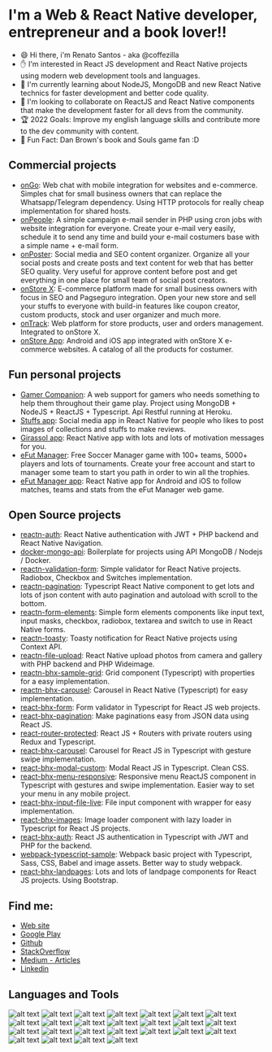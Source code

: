 # I'm a Web & React Native developer, entrepreneur and a book lover!!

- 😄 Hi there, i'm Renato Santos - aka @coffezilla
- ✋ I'm interested in React JS development and React Native projects using modern web development tools and languages.
- 📓 I'm currently learning about NodeJS, MongoDB and new React Native technics for faster development and better code quality.
- 🤝 I'm looking to collaborate on ReactJS and React Native components that make the development faster for all devs from the community.
- 🏆 2022 Goals: Improve my english language skills and contribute more to the dev community with content.
- 🌟 Fun Fact: Dan Brown's book and Souls game fan :D

## Commercial projects

- [onGo](https://www.bhxsites.com.br/atendimento-para-site): Web chat with mobile integration for websites and e-commerce. Simples chat for small business owners that can replace the Whatsapp/Telegram dependency. Using HTTP protocols for really cheap implementation for shared hosts.
- [onPeople](https://www.bhxsites.com.br/sistema-disparo-de-email): A simple campaign e-mail sender in PHP using cron jobs with website integration for everyone. Create your e-mail very easily, schedule it to send any time and build your e-mail costumers base with a simple name + e-mail form.
- [onPoster](https://www.bhxsites.com.br/organizador-posts-social-media): Social media and SEO content organizer. Organize all your social posts and create posts and text content for web that has better SEO quality. Very useful for approve content before post and get everything in one place for small team of social post creators.
- [onStore X](https://www.bhxsites.com.br/criar-loja-virtual-bh): E-commerce platform made for small business owners with focus in SEO and Pagseguro integration. Open your new store and sell your stuffs to everyone with build-in features like coupon creator, custom products, stock and user organizer and much more.
- [onTrack](https://www.bhxsites.com.br/gerenciamento-de-produtos): Web platform for store products, user and orders management. Integrated to onStore X.
- [onStore App](https://www.bhxsites.com.br/aplicativo-de-venda): Android and iOS app integrated with onStore X e-commerce websites. A catalog of all the products for costumer.

## Fun personal projects
- [Gamer Companion](https://gamer-companion.bhxsites.com.br/): A web support for gamers who needs something to help them throughout their game play. Project using MongoDB + NodeJS + ReactJS + Typescript. Api Restful running at Heroku.
- [Stuffs app](https://play.google.com/store/apps/details?id=stuffs.bhxsites.com): Social media app in React Native for people who likes to post images of collections and stuffs to make reviews.
- [Girassol app](https://play.google.com/store/apps/details?id=girassol.bhxsites.com): React Native app with lots and lots of motivation messages for you.
- [eFut Manager](https://efm.bhxsites.com.br/landpage): Free Soccer Manager game with 100+ teams, 5000+ players and lots of tournaments. Create your free account and start to manager some team to start you path in order to win all the trophies.
- [eFut Manager app](https://play.google.com/store/apps/details?id=efutmanagerv.com): React Native app for Android and iOS to follow matches, teams and stats from the eFut Manager web game.

## Open Source projects

- [reactn-auth](https://github.com/coffezilla/reactn-auth): React Native authentication with JWT + PHP backend and React Native Navigation.
- [docker-mongo-api](https://github.com/coffezilla/docker-mongo-api): Boilerplate for projects using API MongoDB / Nodejs / Docker.
- [reactn-validation-form](https://github.com/coffezilla/reactn-validation-form): Simple validator for React Native projects. Radiobox, Checkbox and Switches implementation.
- [reactn-pagination](https://github.com/coffezilla/reactn-pagination): Typescript React Native component to get lots and lots of json content with auto pagination and autoload with scroll to the bottom.
- [reactn-form-elements](https://github.com/coffezilla/reactn-form-elements): Simple form elements components like input text, input masks, checkbox, radiobox, textarea and switch to use in React Native forms.
- [reactn-toasty](https://github.com/coffezilla/reactn-toasty): Toasty notification for React Native projects using Context API.
- [reactn-file-upload](https://github.com/coffezilla/reactn-file-upload): React Native upload photos from camera and gallery with PHP backend and PHP Wideimage.
- [reactn-bhx-sample-grid](https://github.com/coffezilla/reactn-bhx-sample-grid): Grid component (Typescript) with properties for a easy implementation.
- [reactn-bhx-carousel](https://github.com/coffezilla/reactn-bhx-carousel): Carousel in React Native (Typescript) for easy implementation.
- [react-bhx-form](https://github.com/coffezilla/react-bhx-form): Form validator in Typescript for React JS web projects.
- [react-bhx-pagination](https://github.com/coffezilla/react-bhx-pagination): Make paginations easy from JSON data using React JS.
- [react-router-protected](https://github.com/coffezilla/react-router-protected): React JS + Routers with private routers using Redux and Typescript.
- [react-bhx-carousel](https://github.com/coffezilla/react-bhx-carousel): Carousel for React JS in Typescript with gesture swipe implementation.
- [react-bhx-modal-custom](https://github.com/coffezilla/react-bhx-modal-custom): Modal React JS in Typescript. Clean CSS.
- [react-bhx-menu-responsive](https://github.com/coffezilla/react-bhx-menu-responsive): Responsive menu ReactJS component in Typescript with gestures and swipe implementation. Easier way to set your menu in any mobile project.
- [react-bhx-input-file-live](https://github.com/coffezilla/react-bhx-input-file-live): File input component with wrapper for easy implementation.
- [react-bhx-images](https://github.com/coffezilla/react-bhx-images): Image loader component with lazy loader in Typescript for React JS projects.
- [react-bhx-auth](https://github.com/coffezilla/react-bhx-auth): React JS authentication in Typescript with JWT and PHP for the backend.
- [webpack-typescript-sample](https://github.com/coffezilla/webpack-typescript-sample): Webpack basic project with Typescript, Sass, CSS, Babel and image assets. Better way to study webpack.
- [react-bhx-landpages](https://github.com/coffezilla/react-bhx-landpages): Lots and lots of landpage components for React JS projects. Using Bootstrap.

## Find me:

- [Web site](https://www.bhxsites.com.br)
- [Google Play](https://play.google.com/store/apps/developer?id=BHX+Sites&hl=pt)
- [Github](https://github.com/coffezilla)
- [StackOverflow](https://stackoverflow.com/users/7178355/coffezilla)
- [Medium - Articles](https://coffezilla.medium.com/)
- [Linkedin](https://www.linkedin.com/in/renatojs/)


## Languages and Tools
![alt text]( https://www.bhxsites.com.br/github/logos/bootstrap_result.png)
![alt text]( https://www.bhxsites.com.br/github/logos/css_result.png)
![alt text]( https://www.bhxsites.com.br/github/logos/cypress_result.png)
![alt text]( https://www.bhxsites.com.br/github/logos/docker_result.png)
![alt text]( https://www.bhxsites.com.br/github/logos/eslint_result.png)
![alt text]( https://www.bhxsites.com.br/github/logos/expo_result.png)
![alt text]( https://www.bhxsites.com.br/github/logos/git_result.png)
![alt text]( https://www.bhxsites.com.br/github/logos/github_result.png)
![alt text]( https://www.bhxsites.com.br/github/logos/html_result.png)
![alt text]( https://www.bhxsites.com.br/github/logos/javascript_result.png)
![alt text]( https://www.bhxsites.com.br/github/logos/mac_result.png)
![alt text]( https://www.bhxsites.com.br/github/logos/mobile_result.png)
![alt text]( https://www.bhxsites.com.br/github/logos/mysql_result.png)
![alt text]( https://www.bhxsites.com.br/github/logos/nodejs_result.png)
![alt text]( https://www.bhxsites.com.br/github/logos/photoshop_result.png)
![alt text]( https://www.bhxsites.com.br/github/logos/php_result.png)
![alt text]( https://www.bhxsites.com.br/github/logos/reactjs_result.png)
![alt text]( https://www.bhxsites.com.br/github/logos/sass_result.png)
![alt text]( https://www.bhxsites.com.br/github/logos/sketch_result.png)
![alt text]( https://www.bhxsites.com.br/github/logos/sublime_result.png)
![alt text]( https://www.bhxsites.com.br/github/logos/tailwind_result.png)
![alt text]( https://www.bhxsites.com.br/github/logos/terminal_result.png)
![alt text]( https://www.bhxsites.com.br/github/logos/typescript_result.png)
![alt text]( https://www.bhxsites.com.br/github/logos/vscode_result.png)
![alt text]( https://www.bhxsites.com.br/github/logos/webpack_result.png)
